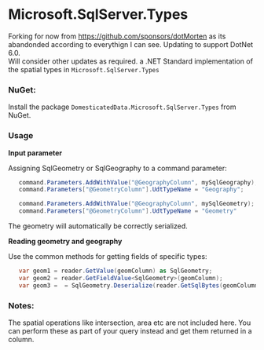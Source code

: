 # Microsoft.SqlServer.Types
Forking for now from https://github.com/sponsors/dotMorten as its abandonded according to everythign I can see. Updating to support DotNet 6.0.  
Will consider other updates as required.
a .NET Standard implementation of the spatial types in `Microsoft.SqlServer.Types`

### NuGet:

Install the package `DomesticatedData.Microsoft.SqlServer.Types` from NuGet.

### Usage


**Input parameter**

Assigning SqlGeometry or SqlGeography to a command parameter:

```cs
   command.Parameters.AddWithValue("@GeographyColumn", mySqlGeography);
   command.Parameters["@GeometryColumn"].UdtTypeName = "Geography";

   command.Parameters.AddWithValue("@GeographyColumn", mySqlGeometry);
   command.Parameters["@GeometryColumn"].UdtTypeName = "Geometry" 
```
The geometry will automatically be correctly serialized.

**Reading geometry and geography**

Use the common methods for getting fields of specific types:

```cs
   var geom1 = reader.GetValue(geomColumn) as SqlGeometry;
   var geom2 = reader.GetFieldValue<SqlGeometry>(geomColumn);
   var geom3 =  = SqlGeometry.Deserialize(reader.GetSqlBytes(geomColumn)); //Avoids any potential assembly-redirect issue. See https://docs.microsoft.com/en-us/sql/sql-server/install/warning-about-client-side-usage-of-geometry-geography-and-hierarchyid?view=sql-server-2014#corrective-action
```

### Notes:

The spatial operations like intersection, area etc are not included here. You can perform these as part of your query instead and get them returned in a column.
